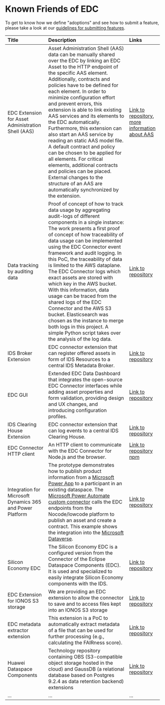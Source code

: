 # Known Friends of EDC

To get to know how we define "adoptions" and see how to submit a feature, please take a look at our
[guidelines for submitting features](contributing/adoption.md).

| Title                                                     | Description                                                                                                                                                                                                                                                                                                                                                                                                                                                                                                                                                                                                                                                                                                                                 | Links                                                                                                                                                                                                                                                                        |
|:----------------------------------------------------------|:--------------------------------------------------------------------------------------------------------------------------------------------------------------------------------------------------------------------------------------------------------------------------------------------------------------------------------------------------------------------------------------------------------------------------------------------------------------------------------------------------------------------------------------------------------------------------------------------------------------------------------------------------------------------------------------------------------------------------------------------|:-----------------------------------------------------------------------------------------------------------------------------------------------------------------------------------------------------------------------------------------------------------------------------|
| EDC Extension for Asset Administration Shell (AAS)        | Asset Administration Shell (AAS) data can be manually shared over the EDC by linking an EDC Asset to the HTTP endpoint of the specific AAS element. Additionally, contracts and policies have to be defined for each element. In order to minimize configuration effort and prevent errors, this extension is able to link existing AAS services and its elements to the EDC automatically. Furthermore, this extension can also start an AAS service by reading an static AAS model file. A default contract and policy can be chosen to be applied for all elements. For critical elements, additional contracts and policies can be placed. External changes to the structure of an AAS are automatically synchronized by the extension. | [Link to repository](https://github.com/FraunhoferIOSB/EDC-Extension-for-AAS), [more information about AAS](https://www.plattform-i40.de/SiteGlobals/IP/Forms/Listen/Downloads/EN/Downloads_Formular.html?cl2Categories_TechnologieAnwendungsbereich_name=Verwaltungsschale) |
| Data tracking by auditing data                            | Proof of concept of how to track data usage by aggregating audit-logs of different components in a single instance: The work presents a first proof of concept of how traceability of data usage can be implemented using the EDC Connector event framework and audit logging. In this PoC, the traceability of data is limited to the AWS dataplane. The EDC Connector logs which exact assets are stored with which key in the AWS bucket. With this information, data usage can be traced from the shared logs of the EDC Connector and the AWS S3 bucket. Elasticsearch was chosen as the instance to merge both logs in this project. A simple Python script takes over the analysis of the log data.                                  | [Link to repository](https://github.com/FraunhoferISST/edc-data-tracebility-app)                                                                                                                                                                                             |
| IDS Broker Extension                                      | EDC connector extension that can register offered assets in form of IDS Resources to a central IDS Metadata Broker.                                                                                                                                                                                                                                                                                                                                                                                                                                                                                                                                                                                                                         | [Link to repository](https://github.com/sovity/edc-extensions/tree/main/extensions/broker)                                                                                                                                                                                   |
| EDC GUI                                                   | Extended EDC Data Dashboard that integrates the open-source EDC Connector interfaces while adding asset properties and form validation, providing design and UX changes, and introducing configuration profiles.                                                                                                                                                                                                                                                                                                                                                                                                                                                                                                                            | [Link to repository](https://github.com/sovity/edc-ui)                                                                                                                                                                                                                       |
| IDS Clearing House Extension                              | EDC connector extension that can log events to a central IDS Clearing House.                                                                                                                                                                                                                                                                                                                                                                                                                                                                                                                                                                                                                                                                | [Link to repository](https://github.com/sovity/edc-extensions/tree/main/extensions/clearinghouse)                                                                                                                                                                            |
| EDC Connector HTTP client                                 | An HTTP client to communicate with the EDC Connector for Node.js and the browser.                                                                                                                                                                                                                                                                                                                                                                                                                                                                                                                                                                                                                                                           | [Link to repository](https://github.com/Think-iT-Labs/edc-connector-client) [npm](https://www.npmjs.com/package/@think-it-labs/edc-connector-client)                                                                                                                         |
| Integration for Microsoft Dynamics 365 and Power Platform | The prototype demonstrates how to publish product information from a [Microsoft Power App](https://learn.microsoft.com/en-us/power-apps/powerapps-overview) to a participant in an existing dataspace. The [Microsoft Power Automate custom connector](https://learn.microsoft.com/en-us/connectors/custom-connectors/define-blank) calls the EDC endpoints from the Nocode/lowcode platform to publish an asset and create a contract. This example shows the integration into the [Microsoft Dataverse](https://learn.microsoft.com/en-us/power-apps/maker/data-platform/data-platform-intro).                                                                                                                                            | [Link to repository](https://github.com/edc-oneweek/MinimumViableDataspace/blob/2c20b19b2a70b0631818a25112d04e9cc9fad414/dataverse/README.md)                                                                                                                                |
| Silicon Economy EDC                                       | The Silicon Economy EDC is a configured version from the Connector of the Eclipse Dataspace Components (EDC). It is used and specialized to easily integrate Silicon Economy components with the IDS.                                                                                                                                                                                                                                                                                                                                                                                                                                                                                                                                       | [Link to repository](https://git.openlogisticsfoundation.org/silicon-economy/base/ids/silicon-economy-edc)                                                                                                                                                                   |
| EDC Extension for IONOS S3 storage                        | We are providing an EDC extension to allow the connector to save and to access files kept into an IONOS S3 storage                                                                                                                                                                                                                                                                                                                                                                                                                                                                                                                                                                                                                          | [Link to repository](https://github.com/ionos-cloud/edc-ionos-s3)                                                                                                                                                                                                            |                                                                                                                                                                                                                                                                       |
| EDC metadata extractor extension                          | This extension is a PoC to automatically extract metadata of a file that can be used for further processing (e.g., calculating the FAIRness score).                                                                                                                                                                                                                                                                                                                                                                                                                                                                                                                                                                                         | [Link to repository](https://gitlab.fit.fraunhofer.de/ameerali.khan/edc-metadata-extractor-extension)                                                                                                                                                                        |
| Huawei Dataspace Components                                                      | Technology repository containing OBS (S3-compatible object storage hosted in the cloud) and GaussDB (a relational database based on Postgres 9.2.4 as data retention backend) extensions                                                                                                                                                                                                                                                                                                                                                                                                                                                                                                                                                                                                                                                                                                                                         | [Link to repository](https://github.com/Huawei-Dataspace-Components/components)                                                                                                                                                                                                                                                                         |
| ...                                                       | ...                                                                                                                                                                                                                                                                                                                                                                                                                                                                                                                                                                                                                                                                                                                                         | ...                                                                                                                                                                                                                                                                          |
